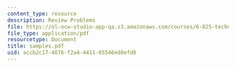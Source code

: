 ```yaml
---
content_type: resource
description: Review Problems
file: https://ol-ocw-studio-app-qa.s3.amazonaws.com/courses/6-825-techniques-in-artificial-intelligence-sma-5504-fall-2002/accb2c174676f2a4441165546ed8efd8_samples.pdf
file_type: application/pdf
resourcetype: Document
title: samples.pdf
uid: accb2c17-4676-f2a4-4411-65546ed8efd8
---
```

